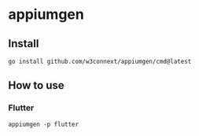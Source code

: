 # appiumgen

## Install

```shell
go install github.com/w3connext/appiumgen/cmd@latest
```

## How to use

### Flutter

```shell
appiumgen -p flutter
```